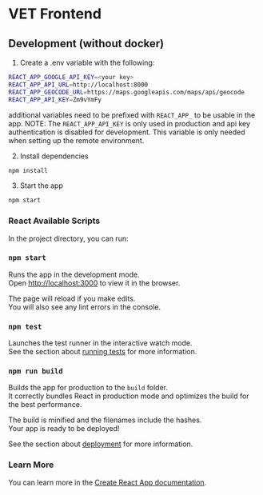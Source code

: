 # VET Frontend

## Development (without docker)

1. Create a .env variable with the following:
```sh
REACT_APP_GOOGLE_API_KEY=<your key>
REACT_APP_API_URL=http://localhost:8000
REACT_APP_GEOCODE_URL=https://maps.googleapis.com/maps/api/geocode
REACT_APP_API_KEY=Zm9vYmFy
```
additional variables need to be prefixed with `REACT_APP_` to be usable in the app.
NOTE: The `REACT_APP_API_KEY` is only used in production and api key authentication is disabled for development. This variable is only needed when setting up the remote environment.

2. Install dependencies

```sh
npm install
```

3. Start the app
```sh
npm start
```

### React Available Scripts

In the project directory, you can run:

### `npm start`

Runs the app in the development mode.<br />
Open [http://localhost:3000](http://localhost:3000) to view it in the browser.

The page will reload if you make edits.<br />
You will also see any lint errors in the console.

### `npm test`

Launches the test runner in the interactive watch mode.<br />
See the section about [running tests](https://facebook.github.io/create-react-app/docs/running-tests) for more information.

### `npm run build`

Builds the app for production to the `build` folder.<br />
It correctly bundles React in production mode and optimizes the build for the best performance.

The build is minified and the filenames include the hashes.<br />
Your app is ready to be deployed!

See the section about [deployment](https://facebook.github.io/create-react-app/docs/deployment) for more information.

### Learn More

You can learn more in the [Create React App documentation](https://facebook.github.io/create-react-app/docs/getting-started).